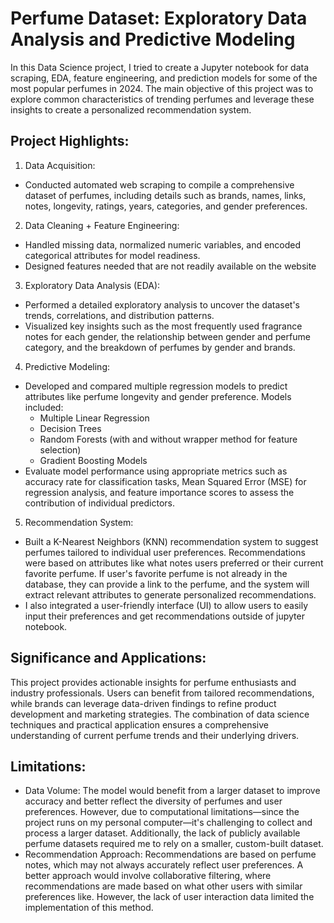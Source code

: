 # Perfume Dataset: Exploratory Data Analysis and Predictive Modeling
In this Data Science project, I tried to create a Jupyter notebook for data scraping, EDA, feature engineering, and prediction models for some of the most popular perfumes in 2024. The main objective of this project was to explore common characteristics of trending perfumes and leverage these insights to create a personalized recommendation system. 

## Project Highlights:
1. Data Acquisition:
- Conducted automated web scraping to compile a comprehensive dataset of perfumes, including details such as brands, names, links, notes, longevity, ratings, years, categories, and gender preferences.
2. Data Cleaning + Feature Engineering:
- Handled missing data, normalized numeric variables, and encoded categorical attributes for model readiness.
- Designed features needed that are not readily available on the website
3. Exploratory Data Analysis (EDA):
- Performed a detailed exploratory analysis to uncover the dataset's trends, correlations, and distribution patterns.
- Visualized key insights such as the most frequently used fragrance notes for each gender, the relationship between gender and perfume category, and the breakdown of perfumes by gender and brands.
4. Predictive Modeling:
- Developed and compared multiple regression models to predict attributes like perfume longevity and gender preference. Models included:
  - Multiple Linear Regression
  - Decision Trees
  - Random Forests (with and without wrapper method for feature selection)
  - Gradient Boosting Models
- Evaluate model performance using appropriate metrics such as accuracy rate for classification tasks, Mean Squared Error (MSE) for regression analysis, and feature importance scores to assess the contribution of individual predictors.
5. Recommendation System:
- Built a K-Nearest Neighbors (KNN) recommendation system to suggest perfumes tailored to individual user preferences. Recommendations were based on attributes like what notes users preferred or their current favorite perfume. If user's favorite perfume is not already in the database, they can provide a link to the perfume, and the system will extract relevant attributes to generate personalized recommendations.
- I also integrated a user-friendly interface (UI) to allow users to easily input their preferences and get recommendations outside of jupyter notebook.

## Significance and Applications:
This project provides actionable insights for perfume enthusiasts and industry professionals. Users can benefit from tailored recommendations, while brands can leverage data-driven findings to refine product development and marketing strategies. The combination of data science techniques and practical application ensures a comprehensive understanding of current perfume trends and their underlying drivers.

## Limitations:
- Data Volume: The model would benefit from a larger dataset to improve accuracy and better reflect the diversity of perfumes and user preferences. However, due to computational limitations—since the project runs on my personal computer—it's challenging to collect and process a larger dataset. Additionally, the lack of publicly available perfume datasets required me to rely on a smaller, custom-built dataset.
- Recommendation Approach: Recommendations are based on perfume notes, which may not always accurately reflect user preferences. A better approach would involve collaborative filtering, where recommendations are made based on what other users with similar preferences like. However, the lack of user interaction data limited the implementation of this method.
